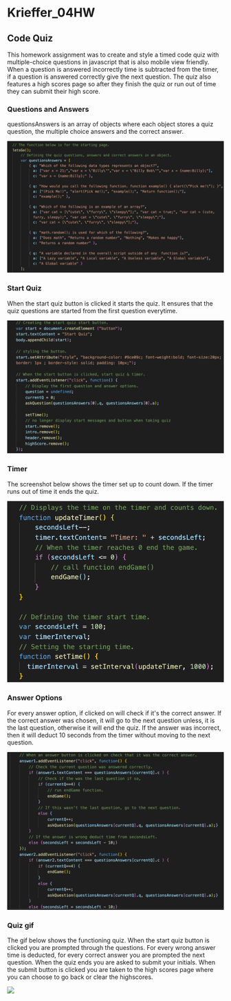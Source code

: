 # Krieffer_04HW

## Code Quiz
  This homework assignment was to create and style a timed code quiz with multiple-choice questions in javascript that is also mobile view friendly. When a question is answered incorrectly time is subtracted from the timer, if a question is answered correctly give the next question. The quiz also features a high scores page so after they finish the quiz or run out of time they can submit their high score. 

### Questions and Answers
 questionsAnswers is an array of objects where each object stores a quiz question, the multiple choice answers and the correct answer.

![alt text](https://github.com/Krieffer21/Krieffer_04HW/blob/master/Assets/quiz.png)

### Start Quiz
  When the start quiz button is clicked it starts the quiz. It ensures that the quiz questions are started from the first question everytime. 

![alt text](https://github.com/Krieffer21/Krieffer_04HW/blob/master/Assets/startQuiz.png)

### Timer
  The screenshot below shows the timer set up to count down. If the timer runs out of time it ends the quiz.

![alt text](https://github.com/Krieffer21/Krieffer_04HW/blob/master/Assets/timer.png) 

### Answer Options
  For every answer option, if clicked on will check if it's the correct answer. If the correct answer was chosen, it will go to the next question unless, it is the last question, otherwise it will end the quiz. If the answer was incorrect, then it will deduct 10 seconds from the timer without moving to the next question.

![alt text](https://github.com/Krieffer21/Krieffer_04HW/blob/master/Assets/answers.png)

### Quiz gif
  The gif below shows the functioning quiz. When the start quiz button is clicked you are prompted through the questions. For every wrong answer time is deducted, for every correct answer you are prompted the next question. When the quiz ends you are asked to submit your initials. When the submit button is clicked you are taken to the high scores page where you can choose to go back or clear the highscores. 
  
![](https://github.com/Krieffer21/Krieffer_04HW/blob/master/Assets/quiz.gif)

